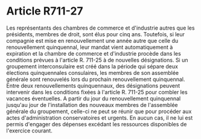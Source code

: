 # Article R711-27

Les représentants des chambres de commerce et d'industrie autres que les présidents, membres de droit, sont élus pour cinq ans. Toutefois, si leur compagnie est mise en renouvellement une année autre que celle du renouvellement quinquennal, leur mandat vient automatiquement à expiration et la chambre de commerce et d'industrie procède dans les conditions prévues à l'article R. 711-25 à de nouvelles désignations. Si un groupement interconsulaire est créé dans la période qui sépare deux élections quinquennales consulaires, les membres de son assemblée générale sont renouvelés lors du prochain renouvellement quinquennal.   Entre deux renouvellements quinquennaux, des désignations peuvent intervenir dans les conditions fixées à l'article R. 711-25 pour combler les vacances éventuelles.   A partir du jour du renouvellement quinquennal jusqu'au jour de l'installation des nouveaux membres de l'assemblée générale du groupement, celle-ci ne peut se réunir que pour procéder aux actes d'administration conservatoires et urgents. En aucun cas, il ne lui est permis d'engager des dépenses excédant les ressources disponibles de l'exercice courant.